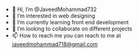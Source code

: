 - 👋 Hi, I’m @JaveedMohammad732
- 👀 I’m interested in web designing 
- 🌱 I’m currently learning front end development
- 💞️ I’m looking to collaborate on different projects
- 📫 How to reach me 
you can reach to me at javeedmohammad718@gmail.com

<!---
JaveedMohammad732/JaveedMohammad732 is a ✨ special ✨ repository because its `README.md` (this file) appears on your GitHub profile.
You can click the Preview link to take a look at your changes.
--->
